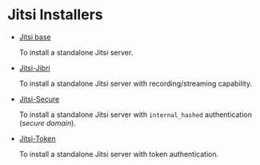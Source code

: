 # Jitsi Installers

- [Jitsi base](jitsi-base/)

  To install a standalone Jitsi server.

- [Jitsi-Jibri](jitsi-jibri/)

  To install a standalone Jitsi server with recording/streaming capability.

- [Jitsi-Secure](jitsi-secure/)

  To install a standalone Jitsi server with `internal_hashed` authentication
  (_secure domain_).

- [Jitsi-Token](jitsi-token/)

  To install a standalone Jitsi server with token authentication.
